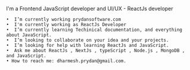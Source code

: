 I'm a Frontend JavaScript developer and UI/UX - ReactJs developer

    •  I’m currently working prydansoftware.com
    •  I'm currently working as ReactJs Developer 
    •  I’m currently learning Techinical documentation, and everything about JavaScript.
    •  I’m looking to collaborate on your idea and your projects.
    •  I’m looking for help with learning ReactJs and JavaScript.
    •  Ask me about ReactJs , NextJs , typeScript , Node.js , MongoDB , and JavaScript.
    • How to reach me: dharmesh.prydan@gmail.com.
